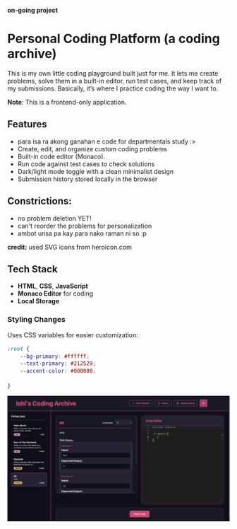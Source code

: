 **on-going project**

# Personal Coding Platform (a coding archive) 

This is my own little coding playground built just for me. It lets me create problems, solve them in a built-in editor, run test cases,
and keep track of my submissions. Basically, it’s where I practice coding the way I want to.

**Note**: This is a frontend-only application. 

## Features  

- para isa ra akong ganahan e code for departmentals study :> 
- Create, edit, and organize custom coding problems  
- Built-in code editor (Monaco). 
- Run code against test cases to check solutions  
- Dark/light mode toggle with a clean minimalist design  
- Submission history stored locally in the browser

## Constrictions:
- no problem deletion YET!
- can't reorder the problems for personalization
- ambot unsa pa kay para nako raman ni so :p
  
**credit:** used SVG icons from heroicon.com

## Tech Stack  

- **HTML**, **CSS**, **JavaScript**  
- **Monaco Editor** for coding  
- **Local Storage**

### Styling Changes

Uses CSS variables for easier customization:

```css
:root {
    --bg-primary: #ffffff;
    --text-primary: #212529;
    --accent-color: #000000;
  
}
```

![Alt text](media/ahm.png)

